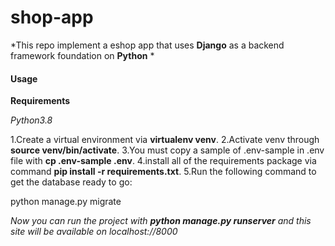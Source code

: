 # shop-app

*This repo implement a eshop app that uses **Django** as a backend framework foundation on **Python** *


#### Usage

**Requirements**

*Python3.8*

1.Create a virtual environment via **virtualenv venv**.
2.Activate venv through **source venv/bin/activate**.
3.You must copy a sample of .env-sample in .env file with **cp .env-sample .env**.
4.install all of the requirements package via command **pip install -r requirements.txt**.
5.Run the following command to get the database ready to go:

python manage.py migrate

*Now you can run the project with **python manage.py runserver** and this site will be available on localhost://8000*
